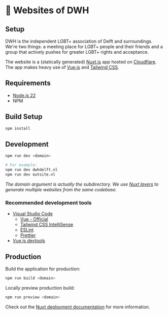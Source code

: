 # 🌈 Websites of DWH

## Setup

DWH is the independent LGBT+ association of Delft and surroundings.
We're two things: a meeting place for LGBT+ people and their friends and a group that actively
pushes for greater LGBT+ rights and acceptance.

The website is a (statically generated) [Nuxt.js](https://nuxtjs.org) app hosted on [Cloudflare](https://cloudflare.com).
The app makes heavy use of [Vue.js](https://vuejs.org/) and [Tailwind CSS](https://tailwindcss.com/).


## Requirements

* [Node.js 22](https://nodejs.org/en)
* NPM

## Build Setup

```bash
npm install
```

## Development

```bash
npm run dev <domain>

# For example:
npm run dev dwhdelft.nl
npm run dev outsite.nl
```

_The domain argument is actually the subdirectory. We use [Nuxt layers](https://nuxt.com/docs/getting-started/layers) to generate multiple websites from the same codebase._

### Recommended development tools

* [Visual Studio Code](https://code.visualstudio.com)
  * [Vue - Official](https://marketplace.visualstudio.com/items?itemName=Vue.volar)
  * [Tailwind CSS IntelliSense](https://marketplace.visualstudio.com/items?itemName=bradlc.vscode-tailwindcss)
  * [ESLint](https://marketplace.visualstudio.com/items?itemName=dbaeumer.vscode-eslint)
  * [Prettier](https://marketplace.visualstudio.com/items?itemName=esbenp.prettier-vscode)
* [Vue.js devtools](https://chrome.google.com/webstore/detail/vuejs-devtools/nhdogjmejiglipccpnnnanhbledajbpd)

## Production

Build the application for production:

```bash
npm run build <domain>
```

Locally preview production build:

```bash
npm run preview <domain>
```

Check out the [Nuxt deployment documentation](https://nuxt.com/docs/getting-started/deployment) for more information.
